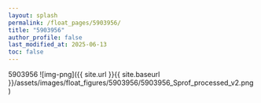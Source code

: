 ```yaml
---
layout: splash
permalink: /float_pages/5903956/
title: "5903956"
author_profile: false
last_modified_at: 2025-06-13
toc: false
---
```

 
5903956
![img-png]({{ site.url }}{{ site.baseurl }}/assets/images/float_figures/5903956/5903956_Sprof_processed_v2.png)
